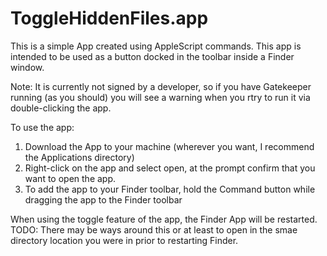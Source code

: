 ToggleHiddenFiles.app
=====================
This is a simple App created using AppleScript commands. This app is intended to be used as a button docked in the toolbar inside a Finder window.

Note: It is currently not signed by a developer, so if you have Gatekeeper running (as you should) you will see a warning when you rtry to run it via double-clicking the app. 

To use the app:
1. Download the App to your machine (wherever you want, I recommend the Applications directory)
2. Right-click on the app and select open, at the prompt confirm that you want to open the app.
3. To add the app to your Finder toolbar, hold the Command button while dragging the app to the Finder toolbar


When using the toggle feature of the app, the Finder App will be restarted. 
TODO: There may be ways around this or at least to open in the smae directory location you were in prior to restarting Finder.
